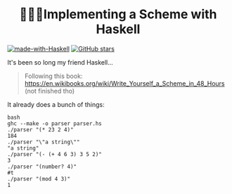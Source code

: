 <h1 align="center"> 👷🏾‍♂️Implementing a Scheme with Haskell</h1>

[![made-with-Haskell](https://img.shields.io/badge/Made%20with-Haskell-1f425f.svg)](http://commonmark.org) [![GitHub stars](https://img.shields.io/github/stars/adriacabeza/compiler-from-scratch?style=social&label=Star&maxAge=2592000)](https://GitHub.com/adriacabeza/compiler-from-scratch/stargazers/)


It's been so long my friend Haskell...

> Following this book: https://en.wikibooks.org/wiki/Write_Yourself_a_Scheme_in_48_Hours (not finished tho)

It already does a bunch of things:

```
bash 
ghc --make -o parser parser.hs
./parser "(* 23 2 4)"
184
./parser "\"a string\""
"a string"
./parser "(- (+ 4 6 3) 3 5 2)"
3
./parser "(number? 4)"
#t
./parser "(mod 4 3)"
1
```



